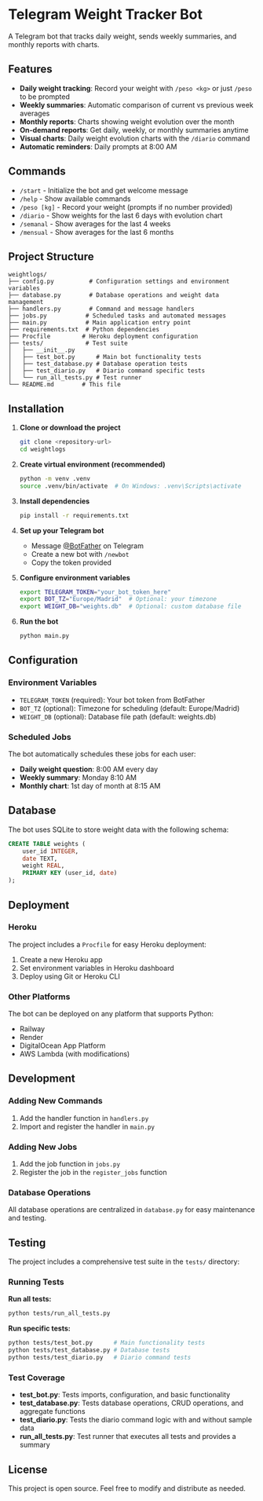 # Telegram Weight Tracker Bot

A Telegram bot that tracks daily weight, sends weekly summaries, and monthly reports with charts.

## Features

- **Daily weight tracking**: Record your weight with `/peso <kg>` or just `/peso` to be prompted
- **Weekly summaries**: Automatic comparison of current vs previous week averages
- **Monthly reports**: Charts showing weight evolution over the month
- **On-demand reports**: Get daily, weekly, or monthly summaries anytime
- **Visual charts**: Daily weight evolution charts with the `/diario` command
- **Automatic reminders**: Daily prompts at 8:00 AM

## Commands

- `/start` - Initialize the bot and get welcome message
- `/help` - Show available commands
- `/peso [kg]` - Record your weight (prompts if no number provided)
- `/diario` - Show weights for the last 6 days with evolution chart
- `/semanal` - Show averages for the last 4 weeks
- `/mensual` - Show averages for the last 6 months

## Project Structure

```
weightlogs/
├── config.py          # Configuration settings and environment variables
├── database.py        # Database operations and weight data management
├── handlers.py        # Command and message handlers
├── jobs.py           # Scheduled tasks and automated messages
├── main.py           # Main application entry point
├── requirements.txt  # Python dependencies
├── Procfile         # Heroku deployment configuration
├── tests/            # Test suite
│   ├── __init__.py
│   ├── test_bot.py      # Main bot functionality tests
│   ├── test_database.py # Database operation tests
│   ├── test_diario.py   # Diario command specific tests
│   └── run_all_tests.py # Test runner
└── README.md        # This file
```

## Installation

1. **Clone or download the project**
   ```bash
   git clone <repository-url>
   cd weightlogs
   ```

2. **Create virtual environment (recommended)**
   ```bash
   python -m venv .venv
   source .venv/bin/activate  # On Windows: .venv\Scripts\activate
   ```

3. **Install dependencies**
   ```bash
   pip install -r requirements.txt
   ```

4. **Set up your Telegram bot**
   - Message [@BotFather](https://t.me/botfather) on Telegram
   - Create a new bot with `/newbot`
   - Copy the token provided

5. **Configure environment variables**
   ```bash
   export TELEGRAM_TOKEN="your_bot_token_here"
   export BOT_TZ="Europe/Madrid"  # Optional: your timezone
   export WEIGHT_DB="weights.db"  # Optional: custom database file
   ```

6. **Run the bot**
   ```bash
   python main.py
   ```

## Configuration

### Environment Variables

- `TELEGRAM_TOKEN` (required): Your bot token from BotFather
- `BOT_TZ` (optional): Timezone for scheduling (default: Europe/Madrid)
- `WEIGHT_DB` (optional): Database file path (default: weights.db)

### Scheduled Jobs

The bot automatically schedules these jobs for each user:

- **Daily weight question**: 8:00 AM every day
- **Weekly summary**: Monday 8:10 AM
- **Monthly chart**: 1st day of month at 8:15 AM

## Database

The bot uses SQLite to store weight data with the following schema:

```sql
CREATE TABLE weights (
    user_id INTEGER,
    date TEXT,
    weight REAL,
    PRIMARY KEY (user_id, date)
);
```

## Deployment

### Heroku

The project includes a `Procfile` for easy Heroku deployment:

1. Create a new Heroku app
2. Set environment variables in Heroku dashboard
3. Deploy using Git or Heroku CLI

### Other Platforms

The bot can be deployed on any platform that supports Python:
- Railway
- Render
- DigitalOcean App Platform
- AWS Lambda (with modifications)

## Development

### Adding New Commands

1. Add the handler function in `handlers.py`
2. Import and register the handler in `main.py`

### Adding New Jobs

1. Add the job function in `jobs.py`
2. Register the job in the `register_jobs` function

### Database Operations

All database operations are centralized in `database.py` for easy maintenance and testing.

## Testing

The project includes a comprehensive test suite in the `tests/` directory:

### Running Tests

**Run all tests:**
```bash
python tests/run_all_tests.py
```

**Run specific tests:**
```bash
python tests/test_bot.py      # Main functionality tests
python tests/test_database.py # Database tests
python tests/test_diario.py   # Diario command tests
```

### Test Coverage

- **test_bot.py**: Tests imports, configuration, and basic functionality
- **test_database.py**: Tests database operations, CRUD operations, and aggregate functions
- **test_diario.py**: Tests the diario command logic with and without sample data
- **run_all_tests.py**: Test runner that executes all tests and provides a summary

## License

This project is open source. Feel free to modify and distribute as needed. 